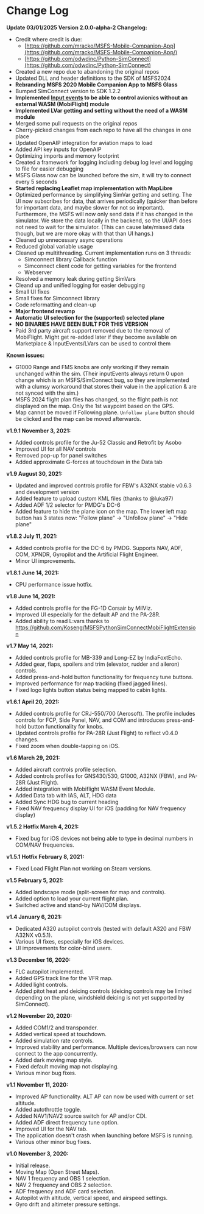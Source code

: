 # Change Log

**Update 03/01/2025 Version 2.0.0-alpha-2 Changelog:**
- Credit where credit is due:
   - [https://github.com/mracko/MSFS-Mobile-Companion-App](https://github.com/mracko/MSFS-Mobile-Companion-App/)
   - [https://github.com/odwdinc/Python-SimConnect](https://github.com/odwdinc/Python-SimConnect)
- Created a new repo due to abandoning the original repos
- Updated DLL and header definitions to the SDK of MSFS2024
- **Rebranding MSFS 2020 Mobile Companion App to MSFS Glass**
- Bumped SimConnect version to SDK 1.2.2
- **Implemented [Input events](https://docs.flightsimulator.com/html/Programming_Tools/SimConnect/SimConnect_API_Reference.htm#inputevents) to be able to control avionics without an external WASM (MobiFlight) module**
- **Implemented LVar getting and setting without the need of a WASM module**
- Merged some pull requests on the original repos
- Cherry-picked changes from each repo to have all the changes in one place
- Updated OpenAIP integration for aviation maps to load
- Added API key inputs for OpenAIP
- Optimizing imports and memory footprint
- Created a framework for logging including debug log level and logging to file for easier debugging
- MSFS Glass now can be launched before the sim, it will try to connect every 5 seconds
- **Started replacing Leaflet map implementation with MapLibre**
- Optimized performance by simplifying SimVar getting and setting. The UI now subscribes for data, that arrives periodically (quicker than before for important data, and maybe slower for not so important). Furthermore, the MSFS will now only send data if it has changed in the simulator. We store the data locally in the backend, so the UI/API does not need to wait for the simulator. (This can cause late/missed data though, but we are more okay with that than UI hangs.)
- Cleaned up unnecessary async operations
- Reduced global variable usage
- Cleaned up multithreading. Current implementation runs on 3 threads:
  - Simconnect library Callback function
  - Simconnect client code for getting variables for the frontend
  - Webserver
- Resolved a memory leak during getting SimVars
- Cleand up and unified logging for easier debugging
- Small UI fixes
- Small fixes for Simconnect library
- Code reformatting and clean-up
- **Major frontend revamp**
- **Automatic UI selection for the (supported) selected plane**
- **NO BINARIES HAVE BEEN BUILT FOR THIS VERSION**
- Paid 3rd party aircraft support removed due to the removal of MobiFlight. Might get re-added later if they become available on Marketplace & InputEvents/LVars can be used to control them

**Known issues:**
- G1000 Range and FMS knobs are only working if they remain unchanged within the sim. (Their inputEvents always return 0 upon change which is an MSFS/SimConnect bug, so they are implemented with a clumsy workaround that stores their value in the application & are not synced with the sim.)
- MSFS 2024 flight plan files has changed, so the flight path is not displayed on the map. Only the 1st waypoint based on the GPS.
- Map cannot be moved if Following plane. `Unfollow plane` button should be clicked and the map can be moved afterwards.

**v1.9.1 November 3, 2021:**
- Added controls profile for the Ju-52 Classic and Retrofit by Asobo
- Improved UI for all NAV controls
- Removed pop-up for panel switches
- Added approximate G-forces at touchdown in the Data tab

**v1.9 August 30, 2021:**
- Updated and improved controls profile for FBW's A32NX stable v0.6.3 and development version
- Added feature to upload custom KML files (thanks to @luka97)
- Added ADF 1/2 selector for PMDG's DC-6
- Added feature to hide the plane icon on the map. The lower left map button has 3 states now: "Follow plane" -> "Unfollow plane" -> "Hide plane"

**v1.8.2 July 11, 2021:**
- Added controls profile for the DC-6 by PMDG. Supports NAV, ADF, COM, XPNDR, Gyropilot and the Artificial Flight Engineer.
- Minor UI improvements.

**v1.8.1 June 14, 2021:**
- CPU performance issue hotfix.

**v1.8 June 14, 2021:**
- Added controls profile for the FG-1D Corsair by MilViz.
- Improved UI especially for the default AP and the PA-28R.
- Added ability to read L:vars thanks to https://github.com/Koseng/MSFSPythonSimConnectMobiFlightExtension

**v1.7 May 14, 2021:**
- Added controls profile for MB-339 and Long-EZ by IndiaFoxtEcho.
- Added gear, flaps, spoilers and trim (elevator, rudder and aileron) controls.
- Added press-and-hold button functionality for frequency tune buttons.
- Improved performance for map tracking (fixed jagged lines).
- Fixed logo lights button status being mapped to cabin lights.

**v1.6.1 April 20, 2021:**
- Added controls profile for CRJ-550/700 (Aerosoft). The profile includes controls for FCP, Side Panel, NAV, and COM and introduces press-and-hold button functionality for knobs.
- Updated controls profile for PA-28R (Just Flight) to reflect v0.4.0 changes.
- Fixed zoom when double-tapping on iOS.

**v1.6 March 29, 2021:**
- Added aircraft controls profile selection.
- Added controls profiles for GNS430/530, G1000, A32NX (FBW), and PA-28R (Just Flight).
- Added integration with Mobiflight WASM Event Module.
- Added Data tab with IAS, ALT, HDG data
- Added Sync HDG bug to current heading
- Fixed NAV frequency display UI for iOS (padding for NAV frequency display)

**v1.5.2 Hotfix March 4, 2021:**
- Fixed bug for iOS devices not being able to type in decimal numbers in COM/NAV frequencies.

**v1.5.1 Hotfix February 8, 2021:**
- Fixed Load Flight Plan not working on Steam versions.

**v1.5 February 5, 2021:**
- Added landscape mode (split-screen for map and controls).
- Added option to load your current flight plan.
- Switched active and stand-by NAV/COM displays.

**v1.4 January 6, 2021:**
- Dedicated A320 autopilot controls (tested with default A320 and FBW A32NX v0.5.1).
- Various UI fixes, especially for iOS devices.
- UI improvements for color-blind users.

**v1.3 December 16, 2020:**
- FLC autopilot implemented.
- Added GPS track line for the VFR map.
- Added light controls.
- Added pitot heat and deicing controls (deicing controls may be limited depending on the plane, windshield deicing is not yet supported by SimConnect).

**v1.2 November 20, 2020:**
- Added COM1/2 and transponder.
- Added vertical speed at touchdown.
- Added simulation rate controls.
- Improved stability and performance. Multiple devices/browsers can now connect to the app concurrently.
- Added dark moving map style.
- Fixed default moving map not displaying.
- Various minor bug fixes.

**v1.1 November 11, 2020:**
- Improved AP functionality. ALT AP can now be used with current or set altitude.
- Added autothrottle toggle.
- Added NAV1/NAV2 source switch for AP and/or CDI.
- Added ADF direct frequency tune option.
- Improved UI for the NAV tab.
- The application doesn't crash when launching before MSFS is running.
- Various other minor bug fixes.

**v1.0 November 3, 2020:**
- Initial release.
- Moving Map (Open Street Maps).
- NAV 1 frequency and OBS 1 selection.
- NAV 2 frequency and OBS 2 selection.
- ADF frequency and ADF card selection.
- Autopilot with altitude, vertical speed, and airspeed settings.
- Gyro drift and altimeter pressure settings.
